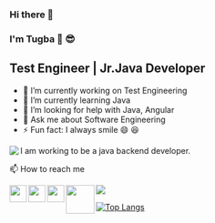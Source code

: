 ### Hi there  👋

<!--
**tugbayavuzz/tugbayavuzz** is a ✨ _special_ ✨ repository because its `README.md` (this file) appears on your GitHub profile.

Here are some ideas to get you started:-->

###  I'm Tugba :raising_hand: :sunglasses:

## Test Engineer | Jr.Java Developer

- 🔭 I’m currently working on Test Engineering
- 🌱 I’m currently learning Java
- 🤔 I’m looking for help with Java, Angular
- 💬 Ask me about Software Engineering
- ⚡ Fun fact: I always smile 😄 :laughing:




I am  working to be a java backend developer.
<img src="https://media.giphy.com/media/L1R1tvI9svkIWwpVYr/giphy.gif" align=left>

📫 How to reach me

[<img src="https://seeklogo.com/images/L/linkedin-icon-logo-FBADE03110-seeklogo.com.png" width="30" align=left>](https://www.linkedin.com/in/tugbayavuzz/)

[<img src="https://seeklogo.com/images/T/twitter-logo-7249D46199-seeklogo.com.png" width="30" align=left>](https://twitter.com/tugbayavuzdev)

[<img src="https://cdn.iconscout.com/icon/free/png-64/hackerrank-3521478-2944922.png" width="30" align=left>](https://www.hackerrank.com/tugbayavuz?hr_r=1)

[<img src="https://uploads-ssl.webflow.com/6097e0eca1e87557da031fef/609859a191abe5d64b17fed3_Patika%20logo-p-500.png" width="50" align=left>](https://app.patika.dev/tugbayavuzz)

 
<img src="https://github-readme-stats.vercel.app/api?username=tugbayavuzz&&show_icons=true&title_color=BA55D3&icon_color=E0B0FF&text_color=daf7dc&bg_color=151515">

[![Top Langs](https://github-readme-stats.vercel.app/api/top-langs/?username=tugbayavuzz&layout=compact)](https://github.com/tugbayavuzz/github-readme-stats)

